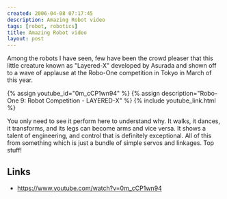 ```yaml
---
created: 2006-04-08 07:17:45
description: Amazing Robot video
tags: [robot, robotics]
title: Amazing Robot video
layout: post
---
```

Among the robots I have seen, few have been the crowd pleaser that this little creature known as "Layered-X" developed by Asurada and shown off to a wave of applause at the Robo-One competition in Tokyo in March of this year.

{% assign youtube_id="0m_cCP1wn94" %}
{% assign description="Robo-One 9: Robot Competition - LAYERED-X" %}
{% include youtube_link.html %}

You only need to see it perform here to understand why. It walks, it dances, it transforms, and its legs can become arms and vice versa. It shows a talent of engineering, and control that is definitely exceptional. All of this from something which is just a bundle of simple servos and linkages. Top stuff!

## Links

* <https://www.youtube.com/watch?v=0m_cCP1wn94>
